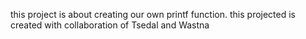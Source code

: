 this project is about creating our own printf function.
this projected is created with collaboration of Tsedal and Wastna
